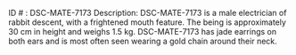 ID # : DSC-MATE-7173
Description: DSC-MATE-7173 is a male electrician of rabbit descent, with a frightened mouth feature. The being is approximately 30 cm in height and weighs 1.5 kg. DSC-MATE-7173 has jade earrings on both ears and is most often seen wearing a gold chain around their neck.